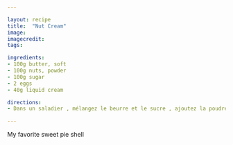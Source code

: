 ```yaml
---

layout: recipe
title:  "Nut Cream"
image:
imagecredit:
tags:

ingredients:
- 100g butter, soft
- 100g nuts, powder
- 100g sugar
- 2 eggs
- 40g liquid cream

directions:
- Dans un saladier , mélangez le beurre et le sucre , ajoutez la poudre d'amandes , les oeufs puis la crème . Utilisez une cuillère en bois ou spatule mais pas de fouet pour ne pas incorporer d'air dans la préparation qui la ferait trop gonflée à la cuisson.

---
```


My favorite sweet pie shell
